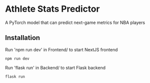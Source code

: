 # Athlete Stats Predictor

A PyTorch model that can predict next-game metrics for NBA players

## Installation
Run 'npm run dev' in Frontend/ to start NextJS frontend

```npm run dev```

Run 'flask run' in Backend/ to start Flask backend

```flask run```

